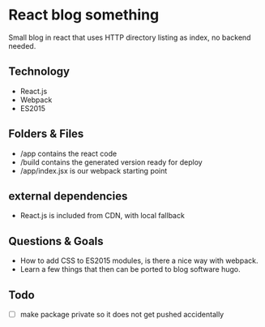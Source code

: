 # React blog something

Small blog in react that uses HTTP directory listing as index, no backend needed.


## Technology
* React.js
* Webpack
* ES2015


## Folders & Files
* /app contains the react code
* /build contains the generated version ready for deploy
* /app/index.jsx is our webpack starting point

## external dependencies
* React.js is included from CDN, with local fallback

## Questions & Goals
* How to add CSS to ES2015 modules, is there a nice way with webpack.
* Learn a few things that then can be ported to blog software hugo.

## Todo
- [ ] make package private so it does not get pushed accidentally
